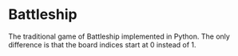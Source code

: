 # Battleship
The traditional game of Battleship implemented in Python.
The only difference is that the board indices start at 0 instead of 1.
